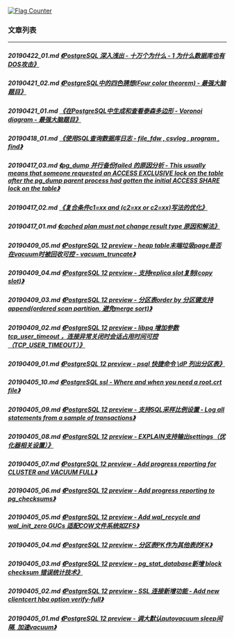 <a rel="nofollow" href="http://info.flagcounter.com/h9V1"  ><img src="http://s03.flagcounter.com/count/h9V1/bg_FFFFFF/txt_000000/border_CCCCCC/columns_2/maxflags_12/viewers_0/labels_0/pageviews_0/flags_0/"  alt="Flag Counter"  border="0"  ></a>  
  
### 文章列表  
----  
##### 20190422_01.md   [《PostgreSQL 深入浅出 - 十万个为什么 - 1 为什么数据库也有DOS攻击》](20190422_01.md)  
##### 20190421_02.md   [《PostgreSQL中的四色猜想(Four color theorem) - 最强大脑题目》](20190421_02.md)  
##### 20190421_01.md   [《在PostgreSQL中生成和查看泰森多边形 - Voronoi diagram - 最强大脑题目》](20190421_01.md)  
##### 20190418_01.md   [《使用SQL查询数据库日志 - file_fdw , csvlog , program , find》](20190418_01.md)  
##### 20190417_03.md   [《pg_dump 并行备份failed 的原因分析 - This usually means that someone requested an ACCESS EXCLUSIVE lock on the table after the pg_dump parent process had gotten the initial ACCESS SHARE lock on the table》](20190417_03.md)  
##### 20190417_02.md   [《复合条件c1=xx and (c2=xx or c2=xx)写法的优化》](20190417_02.md)  
##### 20190417_01.md   [《cached plan must not change result type 原因和解法》](20190417_01.md)  
##### 20190409_05.md   [《PostgreSQL 12 preview - heap table末端垃圾page是否在vacuum时被回收可控 - vacuum_truncate》](20190409_05.md)  
##### 20190409_04.md   [《PostgreSQL 12 preview - 支持replica slot复制(copy slot)》](20190409_04.md)  
##### 20190409_03.md   [《PostgreSQL 12 preview - 分区表order by 分区键支持append(ordered scan partition, 避免merge sort)》](20190409_03.md)  
##### 20190409_02.md   [《PostgreSQL 12 preview - libpq 增加参数 tcp_user_timeout ，连接异常关闭时会话占用时间可控（TCP_USER_TIMEOUT）》](20190409_02.md)  
##### 20190409_01.md   [《PostgreSQL 12 preview - psql 快捷命令 \\dP 列出分区表》](20190409_01.md)  
##### 20190405_10.md   [《PostgreSQL ssl - Where and when you need a root.crt file》](20190405_10.md)  
##### 20190405_09.md   [《PostgreSQL 12 preview - 支持SQL采样比例设置 - Log all statements from a sample of transactions》](20190405_09.md)  
##### 20190405_08.md   [《PostgreSQL 12 preview - EXPLAIN支持输出settings（优化器相关设置）》](20190405_08.md)  
##### 20190405_07.md   [《PostgreSQL 12 preview - Add progress reporting for CLUSTER and VACUUM FULL》](20190405_07.md)  
##### 20190405_06.md   [《PostgreSQL 12 preview - Add progress reporting to pg_checksums》](20190405_06.md)  
##### 20190405_05.md   [《PostgreSQL 12 preview - Add wal_recycle and wal_init_zero GUCs 适配COW文件系统如ZFS》](20190405_05.md)  
##### 20190405_04.md   [《PostgreSQL 12 preview - 分区表PK作为其他表的FK》](20190405_04.md)  
##### 20190405_03.md   [《PostgreSQL 12 preview - pg_stat_database新增 block checksum 错误统计技术》](20190405_03.md)  
##### 20190405_02.md   [《PostgreSQL 12 preview - SSL 连接新增功能 - Add new clientcert hba option verify-full》](20190405_02.md)  
##### 20190405_01.md   [《PostgreSQL 12 preview - 调大默认autovacuum sleep间隔, 加速vacuum》](20190405_01.md)  
